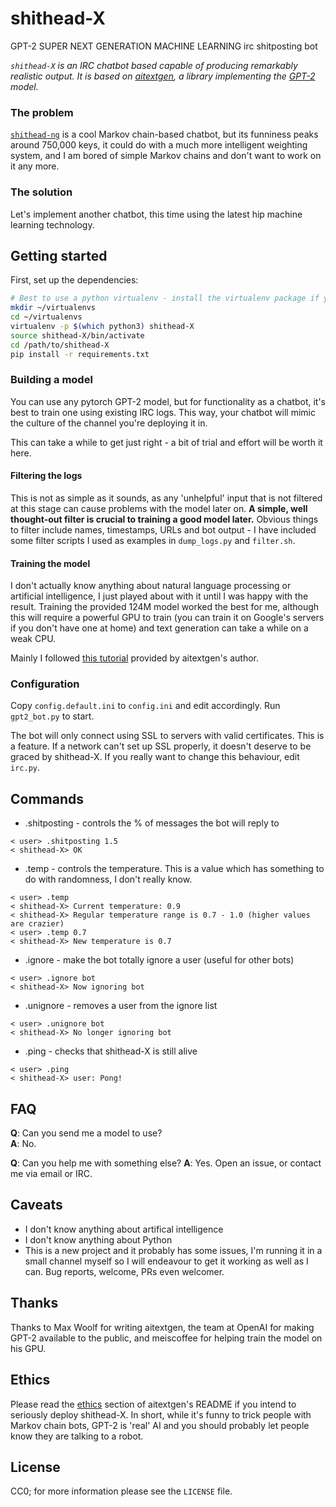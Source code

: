 # shithead-X

GPT-2 SUPER NEXT GENERATION MACHINE LEARNING irc shitposting bot

*`shithead-X` is an IRC chatbot based capable of producing remarkably realistic output. It is based on [aitextgen](https://github.com/minimaxir/aitextgen), a library implementing the [GPT-2](https://en.wikipedia.org/wiki/OpenAI#GPT-2) model.*

### The problem

[`shithead-ng`](https://github.com/albino/shithead-ng) is a cool Markov chain-based chatbot, but its funniness peaks around 750,000 keys, it could do with a much more intelligent weighting system, and I am bored of simple Markov chains and don't want to work on it any more.

### The solution

Let's implement another chatbot, this time using the latest hip machine learning technology.

## Getting started

First, set up the dependencies:

```bash
# Best to use a python virtualenv - install the virtualenv package if you don't have it already
mkdir ~/virtualenvs
cd ~/virtualenvs
virtualenv -p $(which python3) shithead-X
source shithead-X/bin/activate
cd /path/to/shithead-X
pip install -r requirements.txt
```

### Building a model

You can use any pytorch GPT-2 model, but for functionality as a chatbot, it's best to train one using existing IRC logs. This way, your chatbot will mimic the culture of the channel you're deploying it in.

This can take a while to get just right - a bit of trial and effort will be worth it here.

#### Filtering the logs

This is not as simple as it sounds, as any 'unhelpful' input that is not filtered at this stage can cause problems with the model later on. **A simple, well thought-out filter is crucial to training a good model later.** Obvious things to filter include names, timestamps, URLs and bot output - I have included some filter scripts I used as examples in `dump_logs.py` and `filter.sh`.

#### Training the model

I don't actually know anything about natural language processing or artificial intelligence, I just played about with it until I was happy with the result. Training the provided 124M model worked the best for me, although this will require a powerful GPU to train (you can train it on Google's servers if you don't have one at home) and text generation can take a while on a weak CPU.

Mainly I followed [this tutorial](https://colab.research.google.com/drive/15qBZx5y9rdaQSyWpsreMDnTiZ5IlN0zD?usp=sharing) provided by aitextgen's author.

### Configuration

Copy `config.default.ini` to `config.ini` and edit accordingly. Run `gpt2_bot.py` to start.

The bot will only connect using SSL to servers with valid certificates. This is a feature. If a network can't set up SSL properly, it doesn't deserve to be graced by shithead-X. If you really want to change this behaviour, edit `irc.py`.

## Commands

* .shitposting - controls the % of messages the bot will reply to
```
< user> .shitposting 1.5
< shithead-X> OK
```

* .temp - controls the temperature. This is a value which has something to do with randomness, I don't really know.
```
< user> .temp
< shithead-X> Current temperature: 0.9
< shithead-X> Regular temperature range is 0.7 - 1.0 (higher values are crazier)
< user> .temp 0.7
< shithead-X> New temperature is 0.7
```

* .ignore - make the bot totally ignore a user (useful for other bots)
```
< user> .ignore bot
< shithead-X> Now ignoring bot
```

* .unignore - removes a user from the ignore list
```
< user> .unignore bot
< shithead-X> No longer ignoring bot
```

* .ping - checks that shithead-X is still alive
```
< user> .ping
< shithead-X> user: Pong!
```

## FAQ

**Q**: Can you send me a model to use?    
**A**: No.

**Q**: Can you help me with something else?
**A**: Yes. Open an issue, or contact me via email or IRC.

## Caveats

* I don't know anything about artifical intelligence  
* I don't know anything about Python  
* This is a new project and it probably has some issues, I'm running it in a small channel myself so I will endeavour to get it working as well as I can. Bug reports, welcome, PRs even welcomer.

## Thanks

Thanks to Max Woolf for writing aitextgen, the team at OpenAI for making GPT-2 available to the public, and meiscoffee for helping train the model on his GPU.

## Ethics

Please read the [ethics](https://github.com/minimaxir/aitextgen#ethics) section of aitextgen's README if you intend to seriously deploy shithead-X. In short, while it's funny to trick people with Markov chain bots, GPT-2 is 'real' AI and you should probably let people know they are talking to a robot.

## License

CC0; for more information please see the `LICENSE` file.
